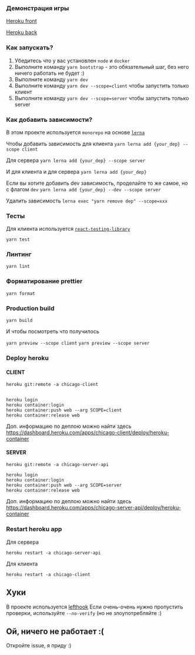 ### Демонстрация игры
[Heroku front](https://chicago-client.herokuapp.com/)

[Heroku back](https://chicago-server-api.herokuapp.com/)

### Как запускать?

1. Убедитесь что у вас установлен `node` и `docker`
2. Выполните команду `yarn bootstrap` - это обязательный шаг, без него ничего работать не будет :)
3. Выполните команду `yarn dev`
4. Выполните команду `yarn dev --scope=client` чтобы запустить только клиент
5. Выполните команду `yarn dev --scope=server` чтобы запустить только server

### Как добавить зависимости?

В этом проекте используется `monorepo` на основе [`lerna`](https://github.com/lerna/lerna)

Чтобы добавить зависимость для клиента
`yarn lerna add {your_dep} --scope client`

Для сервера
`yarn lerna add {your_dep} --scope server`

И для клиента и для сервера
`yarn lerna add {your_dep}`

Если вы хотите добавить dev зависимость, проделайте то же самое, но с флагом `dev`
`yarn lerna add {your_dep} --dev --scope server`

Удалить зависимость
`lerna exec "yarn remove dep" --scope=xxx`

### Тесты

Для клиента используется [`react-testing-library`](https://testing-library.com/docs/react-testing-library/intro/)

`yarn test`

### Линтинг

`yarn lint`

### Форматирование prettier

`yarn format`

### Production build

`yarn build`

И чтобы посмотреть что получилось

`yarn preview --scope client`
`yarn preview --scope server`


### Deploy heroku

#### CLIENT
```
heroku git:remote -a chicago-client


heroku login
heroku container:login
heroku container:push web --arg SCOPE=client
heroku container:release web
```

Доп. информацию по деплою можно найти здесь https://dashboard.heroku.com/apps/chicago-client/deploy/heroku-container

#### SERVER

```
heroku git:remote -a chicago-server-api
```

```
heroku login
heroku container:login
heroku container:push web --arg SCOPE=server
heroku container:release web
```

Доп. информацию по деплою можно найти здесь https://dashboard.heroku.com/apps/chicago-server-api/deploy/heroku-container

### Restart heroku app

Для сервера

```
heroku restart -a chicago-server-api
```

Для клиента

```
heroku restart -a chicago-client
```


## Хуки

В проекте используется [lefthook](https://github.com/evilmartians/lefthook)
Если очень-очень нужно пропустить проверки, используйте `--no-verify` (но не злоупотребляйте :)

## Ой, ничего не работает :(

Откройте issue, я приду :)
